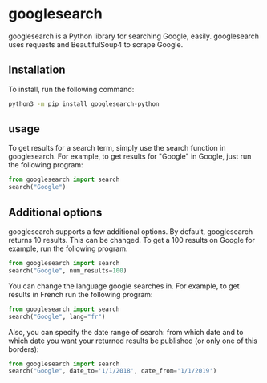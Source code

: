 # googlesearch
googlesearch is a Python library for searching Google, easily. googlesearch uses requests and BeautifulSoup4 to scrape Google. 

## Installation
To install, run the following command:
```bash
python3 -m pip install googlesearch-python
```

## usage
To get results for a search term, simply use the search function in googlesearch. For example, to get results for "Google" in Google, just run the following program:
```python
from googlesearch import search
search("Google")
```

## Additional options
googlesearch supports a few additional options. By default, googlesearch returns 10 results. This can be changed. To get a 100 results on Google for example, run the following program.
```python
from googlesearch import search
search("Google", num_results=100)
```
You can change the language google searches in. For example, to get results in French run the following program:
```python
from googlesearch import search
search("Google", lang="fr")
```
Also, you can specify the date range of search: from which date and to which date you want your returned results be published (or only one of this borders):
```python
from googlesearch import search
search("Google", date_to='1/1/2018', date_from='1/1/2019')
```